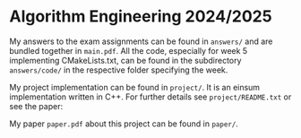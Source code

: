 <h1>Algorithm Engineering 2024/2025</h1>

My answers to the exam assignments can be found in `answers/` and are bundled together in `main.pdf`. All the code, especially for week 5 implementing CMakeLists.txt, can be found in the subdirectory `answers/code/` in the respective folder specifying the week.

My project implementation can be found in `project/`. It is an einsum implementation written in C++. For further details see `project/README.txt` or see the paper:

My paper `paper.pdf` about this project can be found in `paper/`.